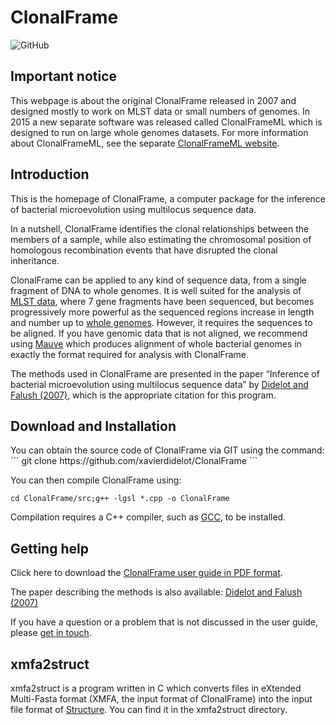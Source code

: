 # ClonalFrame

![GitHub](https://img.shields.io/github/license/xavierdidelot/ClonalFrame)

<h2>Important notice</h2>
<p>This webpage is about the original ClonalFrame released in 2007 and designed mostly to work on MLST data or small numbers of genomes. In 2015 a new separate software was released called ClonalFrameML which is designed to run on large whole genomes datasets. For more information about ClonalFrameML, see the separate <a href="https://github.com/xavierdidelot/ClonalFrameML">ClonalFrameML website</a>.</p>

<h2>Introduction</h2>
<p>This is the homepage of ClonalFrame, a computer package for the inference of bacterial microevolution using multilocus sequence data.</p>
<p>In a nutshell, ClonalFrame identifies the clonal relationships between the members of a sample, while also estimating the chromosomal position of homologous recombination events that have disrupted the clonal inheritance.</p>
<p>ClonalFrame can be applied to any kind of sequence data, from a single fragment of DNA to whole genomes. It is well suited for the analysis of <a href="http://pubmlst.org/">MLST data</a>, where 7 gene fragments have been sequenced, but becomes progressively more powerful as the sequenced regions increase in length and number up to <a href="http://www.genomesonline.org/">whole genomes</a>. However, it requires the sequences to be aligned. If you have genomic data that is not aligned, we recommend using <a href="http://gel.ahabs.wisc.edu/mauve/">Mauve</a> which produces alignment of whole bacterial genomes in exactly the format required for analysis with ClonalFrame.</p>
<p>The methods used in ClonalFrame are presented in the paper “Inference of bacterial microevolution using multilocus sequence data” by <a href="http://www.genetics.org/cgi/content/abstract/175/3/1251">Didelot and Falush (2007)</a>, which is the appropriate citation for this program.</p>

<h2>Download and Installation</h2>
You can obtain the source code of ClonalFrame via GIT using the command:
```
git clone https://github.com/xavierdidelot/ClonalFrame
```

You can then compile ClonalFrame using:
```
cd ClonalFrame/src;g++ -lgsl *.cpp -o ClonalFrame
```

Compilation requires a C++ compiler, such as [GCC](https://gcc.gnu.org/), to be installed. 


<h2>Getting help</h2>
<p>Click here to download the <a href="https://github.com/xavierdidelot/ClonalFrame/raw/main/doc/clonalframe-userguide.pdf">ClonalFrame user guide in PDF format</a>. 
<p>The paper describing the methods is also available: <a href="http://www.genetics.org/cgi/content/abstract/175/3/1251">Didelot and Falush (2007)</a></p>
<p>If you have a question or a problem that is not discussed in the user guide, please <a href="http://xavierdidelot.github.io/contact.html">get in touch</a>.</p>



<h2>xmfa2struct</h2>
<p>xmfa2struct is a program written in C which converts files in eXtended Multi-Fasta format (XMFA, the input format of ClonalFrame) into the input file format of <a href="https://web.stanford.edu/group/pritchardlab/structure.html">Structure</a>. You can find it in the xmfa2struct directory.</p>
